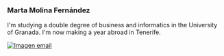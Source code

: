 ### Marta Molina Fernández

I'm studying a double degree of business and informatics in the University of Granada. I'm now making a year abroad in Tenerife.

<a href="marta11192@gmail.com"><img src="https://1000marcas.net/wp-content/uploads/2019/11/logo-Gmail-1.jpg" alt="Imagen email"/>

<!--
**MartaMolina01/MartaMolina01** is a ✨ _special_ ✨ repository because its `README.md` (this file) appears on your GitHub profile.

Here are some ideas to get you started:

- 🔭 I’m currently working on ...
- 🌱 I’m currently learning ...
- 👯 I’m looking to collaborate on ...
- 🤔 I’m looking for help with ...
- 💬 Ask me about ...
- 📫 How to reach me: ...
- 😄 Pronouns: ...
- ⚡ Fun fact: ...
-->
